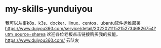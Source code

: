 # my-skills-yunduiyou
我可以从事k8s、k3s、docker、linux、centos、ubantu软件运维部署
https://www.duiyou360.com/service/detail/202202111521527346826754?utm_source=sharea
欢迎各位老板点击链接购买我的技能。https://www.duiyou360.com/ 云队友
